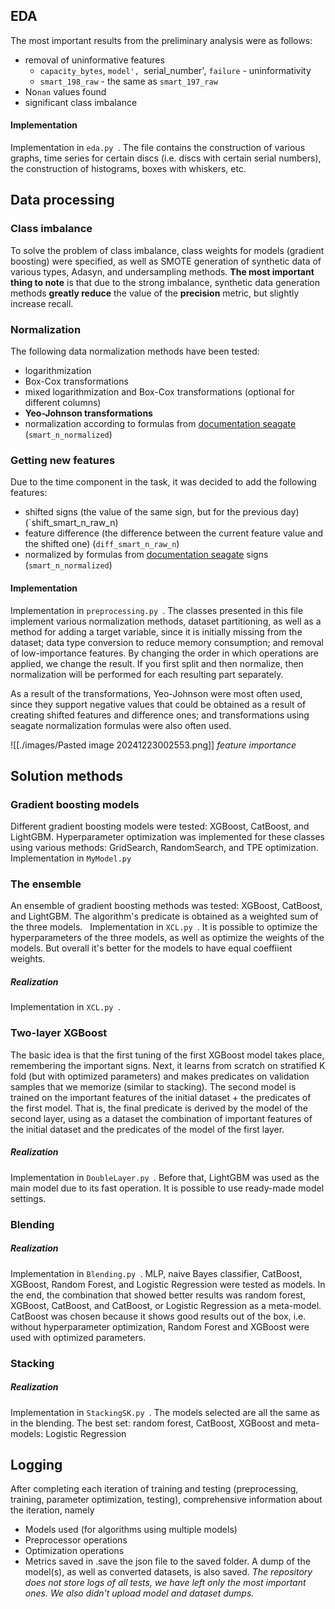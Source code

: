## EDA

The most important results from the preliminary analysis were as follows:
- removal of uninformative features
    - `capacity_bytes`, `model', `serial_number', `failure` - uninformativity
    - `smart_198_raw` - the same as `smart_197_raw`
- No`nan` values found
- significant class imbalance

#### Implementation
Implementation in `eda.py `. The file contains the construction of various graphs, time series for certain discs (i.e. discs with certain serial numbers), the construction of histograms, boxes with whiskers, etc.


## Data processing
### Class imbalance
To solve the problem of class imbalance, class weights for models (gradient boosting) were specified, as well as SMOTE generation of synthetic data of various types, Adasyn, and undersampling methods. 
**The most important thing to note** is that due to the strong imbalance, synthetic data generation methods **greatly reduce** the value of the **precision** metric, but slightly increase recall.
### Normalization
The following data normalization methods have been tested:
- logarithmization
- Box-Cox transformations
- mixed logarithmization and Box-Cox transformations (optional for different columns)
- **Yeo-Johnson transformations**
- normalization according to formulas from [documentation seagate](https://t1.daumcdn.net/brunch/service/user/axm/file/zRYOdwPu3OMoKYmBOby1fEEQEbU.pdf#page=7.10) (`smart_n_normalized`)

### Getting new features
Due to the time component in the task, it was decided to add the following features:
- shifted signs (the value of the same sign, but for the previous day) (`shift_smart_n_raw_n)
- feature difference (the difference between the current feature value and the shifted one) (`diff_smart_n_raw_n`)
- normalized by formulas from [documentation seagate](https://t1.daumcdn.net/brunch/service/user/axm/file/zRYOdwPu3OMoKYmBOby1fEEQEbU.pdf#page=7.10 ) signs (`smart_n_normalized`)
#### Implementation
Implementation in `preprocessing.py `. The classes presented in this file implement various normalization methods, dataset partitioning, as well as a method for adding a target variable, since it is initially missing from the dataset; data type conversion to reduce memory consumption; and removal of low-importance features. By changing the order in which operations are applied, we change the result. If you first split and then normalize, then normalization will be performed for each resulting part separately.

As a result of the transformations, Yeo-Johnson were most often used, since they support negative values that could be obtained as a result of creating shifted features and difference ones; and transformations using seagate normalization formulas were also often used. 

![[./images/Pasted image 20241223002553.png]]
*feature importance*


## Solution methods
### Gradient boosting models
Different gradient boosting models were tested: XGBoost, CatBoost, and LightGBM.
Hyperparameter optimization was implemented for these classes using various methods: GridSearch, RandomSearch, and TPE optimization.
Implementation in `MyModel.py `

### The ensemble
An ensemble of gradient boosting methods was tested: XGBoost, CatBoost, and LightGBM. The algorithm's predicate is obtained as a weighted sum of the three models.  
Implementation in `XCL.py `. It is possible to optimize the hyperparameters of the three models, as well as optimize the weights of the models. But overall it's better for the models to have equal coeffiient weights.
##### Realization
Implementation in `XCL.py `.
### Two-layer XGBoost
The basic idea is that the first tuning of the first XGBoost model takes place, remembering the important signs. Next, it learns from scratch on stratified K fold (but with optimized parameters) and makes predicates on validation samples that we memorize (similar to stacking). The second model is trained on the important features of the initial dataset + the predicates of the first model. That is, the final predicate is derived by the model of the second layer, using as a dataset the combination of important features of the initial dataset and the predicates of the model of the first layer.
##### Realization
Implementation in `DoubleLayer.py `. Before that, LightGBM was used as the main model due to its fast operation. It is possible to use ready-made model settings.
### Blending
##### Realization
Implementation in `Blending.py `. MLP, naive Bayes classifier, CatBoost, XGBoost, Random Forest, and Logistic Regression were tested as models. In the end, the combination that showed better results was random forest, XGBoost, CatBoost, and CatBoost, or Logistic Regression as a meta-model. CatBoost was chosen because it shows good results out of the box, i.e. without hyperparameter optimization, Random Forest and XGBoost were used with optimized parameters.
### Stacking
##### Realization
Implementation in `StackingSK.py `. The models selected are all the same as in the blending. The best set: random forest, CatBoost, XGBoost and meta-models: Logistic Regression
## Logging
After completing each iteration of training and testing (preprocessing, training, parameter optimization, testing), comprehensive information about the iteration, namely
* Models used (for algorithms using multiple models)
* Preprocessor operations
* Optimization operations
* Metrics
saved in .save the json file to the saved folder. A dump of the model(s), as well as converted datasets, is also saved. 
*The repository does not store logs of all tests, we have left only the most important ones. We also didn't upload model and dataset dumps.*
